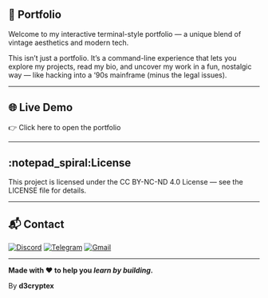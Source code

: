 ## :pushpin: Portfolio

Welcome to my interactive terminal-style portfolio — a unique blend of vintage aesthetics and modern tech.

This isn’t just a portfolio. It’s a command-line experience that lets you explore my projects, read my bio, and uncover my work in a fun, nostalgic way — like hacking into a ‘90s mainframe (minus the legal issues).

---

## :globe_with_meridians: Live Demo
:point_right: Click here to open the portfolio

---

## :notepad_spiral:License

This project is licensed under the CC BY-NC-ND 4.0 License — see the LICENSE file for details.

---

## :mailbox_with_mail: Contact

[![Discord](https://img.shields.io/badge/Discord-%235865F2.svg?style=flat-square&logo=discord&logoColor=white)](https://discord.com/users/your-id)
[![Telegram](https://img.shields.io/badge/Telegram-2CA5E0?style=flat-square&logo=telegram&logoColor=white)](https://t.me/your-handle)
[![Gmail](https://img.shields.io/badge/Gmail-D14836?style=flat-square&logo=gmail&logoColor=white)](mailto:your@email)

---

**Made with :heart: to help you _learn by building_.**

By **d3cryptex**

